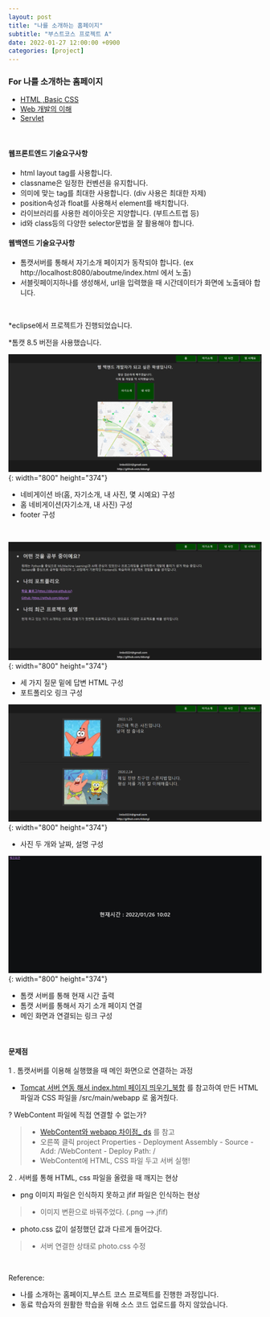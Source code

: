 ```yaml
---
layout: post
title: "나를 소개하는 홈페이지"
subtitle: "부스트코스 프로젝트 A"
date: 2022-01-27 12:00:00 +0900
categories: [project]
---
```


### For 나를 소개하는 홈페이지

- [HTML ,Basic CSS](https://iheese.github.io/frontend/2022/01/26/basiccss/)
- [Web 개발의 이해](https://iheese.github.io/web/2022/01/17/webprogramming1/)
- [Servlet](https://iheese.github.io/java/2022/01/27/servlet/)

<br>

#### 웹프론트엔드 기술요구사항

- html layout tag를 사용합니다.
- classname은 일정한 컨벤션을 유지합니다.
- 의미에 맞는 tag를 최대한 사용합니다. (div 사용은 최대한 자제)
- position속성과 float를 사용해서 element를 배치합니다.
- 라이브러리를 사용한 레이아웃은 지양합니다. (부트스트랩 등)
- id와 class등의 다양한 selector문법을 잘 활용해야 합니다.


#### 웹백엔드 기술요구사항

- 톰캣서버를 통해서 자기소개 페이지가 동작되야 합니다. (ex http://localhost:8080/aboutme/index.html 에서 노출)
- 서블릿페이지하나를 생성해서, url을 입력했을 때 시간데이터가 화면에 노출돼야 합니다.
<br>

*eclipse에서 프로젝트가 진행되었습니다.

*톰캣 8.5 버전을 사용했습니다. 
<br>

![index](/img/posts/aboutmeproject/index.png){: width="800" height="374"}

- 네비게이션 바(홈, 자기소개, 내 사진, 몇 시예요) 구성
- 홈 네비게이션(자기소개, 내 사진) 구성
- footer 구성
<br>

![aboutme](/img/posts/aboutmeproject/aboutme.png){: width="800" height="374"}
<br>

- 세 가지 질문 밑에 답변 HTML 구성
- 포트폴리오 링크 구성

![photo](/img/posts/aboutmeproject/photo.png){: width="800" height="374"}
<br>

- 사진 두 개와 날짜, 설명 구성

![today](/img/posts/aboutmeproject/today.png){: width="800" height="374"}
<br>

- 톰캣 서버를 통해 현재 시간 출력 
- 톰캣 서버를 통해서 자기 소개 페이지 연결
- 메인 화면과 연결되는 링크 구성

<br>

#### 문제점
1 . 톰캣서버를 이용해 실행했을 때 메인 화면으로 연결하는 과정
 - [Tomcat 서버 연동 해서 index.html 페이지 띄우기_북항](https://webfirewood.tistory.com/5) 를 참고하여 만든 HTML 파일과 CSS 파일을 /src/main/webapp 로 옮겨줬다. 

? WebContent 파일에 직접 연결할 수 없는가?
> - [WebContent와 webapp 차이점_ ds](https://ehdtnn.tistory.com/773) 를 참고
> - 오른쪽 클릭 project Properties - Deployment Assembly - Source - Add: /WebContent - Deploy Path: /  
> - WebContent에 HTML, CSS 파일 두고 서버 실행!


2 . 서버를 통해 HTML, css 파일을 올렸을 때 깨지는 현상
- png 이미지 파일은 인식하지 못하고 jfif 파일은 인식하는 현상
> - 이미지 변환으로 바꿔주었다. (.png -->.jfif)
- photo.css 값이 설정했던 값과 다르게 들어갔다.
> - 서버 연결한 상태로 photo.css 수정 


<br>

Reference:
- 나를 소개하는 홈페이지_부스트 코스 프로젝트를 진행한 과정입니다.
- 동료 학습자의 원활한 학습을 위해 소스 코드 업로드를 하지 않았습니다.

